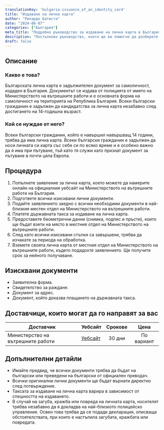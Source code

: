 ```yaml
---
translationKey: 'bulgaria-issuance_of_an_identity_card'
title: "Издаване на лична карта"
author: "Рикардо Батиста"
date: "2024-06-07"
categories: ["България"]
meta_title: "Подробно ръководство за издаване на лична карта в България"
description: "Постъпково ръководство, което ще ви помогне да разберете процеса на получаване на лична карта в България."
draft: false
---
```


## Описание
### Какво е това?
Българската лична карта е задължителен документ за самоличност, издаден в България. Документът се издава от полицията от името на Министерството на вътрешните работи и е основната форма на самоличност на територията на Република България. Всеки български гражданин е задължен да кандидатства за лична карта незабавно след достигането на 14-годишна възраст.

### Кой се нуждае от него?
Всеки български гражданин, който е навършил навършващ 14 години, трябва да има лична карта. Всеки български гражданин е задължен да носи личната си карта със себе си по всяко време и е особено важно да я има при пътуване, тъй като тя служи като признат документ за пътуване в почти цяла Европа.

## Процедура
1. Попълнете заявление за лична карта, което можете да намерите онлайн на официалния уебсайт на Министерството на вътрешните работи на България.
2. Подгответе всички изисквани лични документи.
3. Подайте заявлението заедно с всички необходими документи в най-близкия местен отдел на Министерството на вътрешните работи.
4. Платете държавната такса за издаване на лична карта.
5. Предоставете биометрични данни (снимка, подпис и пръсти), които ще бъдат взети на място в местния отдел на Министерството на вътрешните работи.
6. След като всички изисквани стъпки са завършени, трябва да изчакате за периода на обработка.
7. Вземете своята лична карта от местния отдел на Министерството на вътрешните работи, където подадохте заявлението. Ще получите срок за нейното получаване.

## Изисквани документи
- Заявителна форма.
- Свидетелство за раждане.
- Документ за адрес.
- Документ, който доказва плащането на държавната такса.

## Доставчици, които могат да го направят за вас

| Доставчик            | Уебсайт                                    | Срокове     | Цена   |
| --------------------- | ------------------------------------------ | :---------: | :----: |
| Министерство на вътрешните работи | [Уебсайт](http://www.mvr.bg/en)        | 30 дни      | По вариант |

## Допълнителни детайли
- Имайте предвид, че всички документи трябва да бъдат на български или преведени на български от официален преводач.
- Всички оригинални лични документи ще бъдат върнати директно след потвърждение.
- Таксата за издаване на лична карта варира в зависимост от спешността на издаването.
- В случай на загуба, кражба или повреда на личната карта, носителят трябва незабавно да я докладва на най-близкото полицейско управление. Освен това трябва да се подаде декларация, описваща обстоятелствата, при които е настъпила загубата, кражбата или повредата.